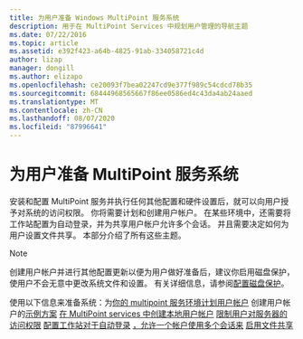 ```yaml
---
title: 为用户准备 Windows MultiPoint 服务系统
description: 用于在 MultiPoint Services 中规划用户管理的导航主题
ms.date: 07/22/2016
ms.topic: article
ms.assetid: e392f423-a64b-4825-91ab-334058721c4d
author: lizap
manager: dongill
ms.author: elizapo
ms.openlocfilehash: ce20093f7bea02247cd9e377f989c54cdcd78b35
ms.sourcegitcommit: 68444968565667f86ee0586ed4c43da4ab24aaed
ms.translationtype: MT
ms.contentlocale: zh-CN
ms.lasthandoff: 08/07/2020
ms.locfileid: "87996641"
---
```

# <a name="prepare-your-multipoint-services-system-for-users"></a>为用户准备 MultiPoint 服务系统
安装和配置 MultiPoint 服务并执行任何其他配置和硬件设置后，就可以向用户授予对系统的访问权限。 你将需要计划和创建用户帐户。 在某些环境中，还需要将工作站配置为自动登录，并为共享用户帐户允许多个会话。 并且需要决定如何为用户设置文件共享。 本部分介绍了所有这些主题。

> [!NOTE]
> 创建用户帐户并进行其他配置更新以便为用户做好准备后，建议你启用磁盘保护，使用户不会无意中更改系统文件和设置。 有关详细信息，请参阅[配置磁盘保护](Configure-Disk-Protection-in-MultiPoint-services.md)。

使用以下信息来准备系统：为[你的 multipoint 服务环境计划用户帐户](Plan-user-accounts-for-your-MultiPoint-services-environment.md) 
 创建用户帐户的[示例方案](./multipoint-users-scenario.md) 
 [在 MultiPoint services 中创建本地用户帐户](Create-local-user-accounts.md) 
 [限制用户对服务器的访问权限](./limit-user-access-to-multipoint.md) 
 [配置工作站对于自动登录](Configure-stations-for-automatic-logon.md) 
 [，允许一个帐户使用多个会话来](Allow-one-account-to-have-multiple-sessions.md) 
 [启用文件共享](Enable-file-sharing-in-MultiPoint-services.md)